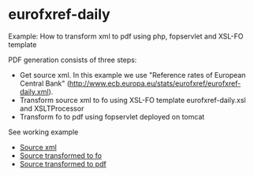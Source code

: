 # eurofxref-daily
Example: How to transform xml to pdf using php, fopservlet and XSL-FO template

PDF generation consists of three steps:
- Get source xml. In this example we use "Reference rates of European Central Bank" (http://www.ecb.europa.eu/stats/eurofxref/eurofxref-daily.xml). 
- Transform source xml to fo using XSL-FO template eurofxref-daily.xsl and XSLTProcessor
- Transform fo to pdf using fopservlet deployed on tomcat

See working example
- [Source xml](http://demo01.ilb.ru/eurofxref-daily/web/eurofxref-daily.php?format=xml)
- [Source transformed to fo](http://demo01.ilb.ru/eurofxref-daily/web/eurofxref-daily.php?format=fo)
- [Source transformed to pdf](http://demo01.ilb.ru/eurofxref-daily/web/eurofxref-daily.php?format=pdf)

